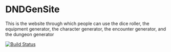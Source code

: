 DNDGenSite
==========

This is the website through which people can use the dice roller, the equipment generator, the character generator, the encounter generator, and the dungeon generator

[![Build Status](https://travis-ci.org/DnDGen/DNDGenSite.svg?branch=master)](https://travis-ci.org/DnDGen/DNDGenSite)

